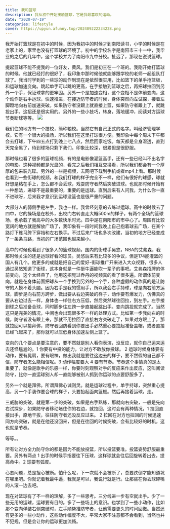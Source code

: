 ```yaml
---
title: 我和篮球
description: 我从初中开始接触篮球，它是我最喜欢的运动。
date: "2020-07-19"
categories: lifestyle
cover: https://upyun.afunny.top/202409222234228.png
---
```


我开始打篮球是在初中的时候，因为我初中的时候才到南阳读书，小学的时候是在老家上的，家里也没有打篮球的环境了。初中的学校名字是南阳市三十一中，我毕业的之后的几年中，这个学校并为了南阳市九中分校。扯远了，那现在说说篮球。

提起篮球不能不提我的一位好友，黄风。我们是初三在一个班的。我刚开始打篮球的时候。他就已经打的很好了，我印象中那时候他就能够跟学校的老师一起组队打球了。我当时学到的一些球的动作到现在是依然很实用，比如篮下的单手抢篮板，和运球加速变向。跳起单手可以跳的更高，在手接触到篮球之后，再把球拉回到另外一个手，保证球拿的更牢固。另外一个是加速变相，这个变相不是体前变向，这个动作是右手运球，快速推进，在接近防守者的时候，身体突然向左试探，接着左脚蹬地向右前加速突破。如果防守者没跟上就直接上篮，如果防守者跟上了，就跳投出手。这招还是很实用的。另外的一些小技巧，转身，落地缓冲，阅读对方运球节奏断球等等。
![](https://upyun.afunny.top/202409222235020.png)

我们住的地方有一个技校，简称粮校。当然它有自己正式的名字。叫经济管理学校。它有一个很大的操场，所以我们在这里打球很方便。我印象中每个周末下午都会去打球，下午四五点打到晚上七八点，然后回家吃饭。每天都是全身湿透，直到天完全黑了，待到球场只剩下我们。印象比较深，很累但是很舒服。

那时候也看了很多的篮球视频，有的是电影像灌篮高手，还有一些已经叫不出名字的电影。这种视频都是光盘的，看完之后我们相互交换看，所以我们都会有一个厚厚的包来装光碟。另外的一些是视频，去网吧下载到手机或者mp4上看。那时候也看到一些街球的视频，和我们打球的样子完全不一样，他们有很好的球感，球就好想是粘在手上，怎么都不会丢球，戏耍防守者然后突破进球。也就那时候开始有一种想法，进球不是最重要的，重要的是运球。直到后来有人问我，为什么你一直不进球呀，后来我才意识到运球没篮也是很严重的问题。

大部分人的弱侧手是左手，我也一样。我曾经刻意的去练过运球。高中的时候去了四中，它的操场是在校外，出校门右转直走大概500m的样子，有两个全场的篮球场，也承载了我高中的大多数快乐时光。四中是在南阳市的市中心了。周围有比较宽阔的地方就是解放广场了，我印象有一段时间我晚上自己抱着球去广场，在某个路灯下练习胯下穿裆和左右换手。不过后来广场也多次改建，当初的地方已经变成了一条条马路，当初的广场范围也越来越小。

高中的时候也看到了很多人的篮球视频，国内的街球手吴悠，NBA的艾弗森，我那时候关注的还是运球好看的球员。吴悠后来有比较多的争议，但是174能灌篮的国人有几个。他更多的成就是把自己的爱好-街球推广开来进入大众视野，很多人通过吴悠知道了街球，这本身就是一件挺牛逼能吹一辈子的事吧。艾弗森招牌的体前变向，这个太经典了，他用这招晃过乔丹的视频真的看了很多遍。所谓体前变向，就是在身体前面把球从一个手换到另外的一个手，各种虚假的动作真的是让防守的人摸不着头脑。因为右手是我的惯用手，所以我会右手持球，球是向右前方运球，脚步是向右前方跨步，做出要从右边突破的样子，动作要有爆发力，仿佛真的要从右边过去一样，身体也一样往右方压低，然后突然球往回拉，到左手。左手接到球之后准备合球，同时脚步往左跨一步直接起跳出手。变向跳投就完成了。当然这只是完美的情况，中间也会出现很多不一样的处理方式。比如第一步我向右的时候，防守者没有跟上来，那就不用拉回了直接右方突破走了，如果对方跟上了，那就拉回可以接拜佛，防守者回防看到你要出手必然重心要拉起准备盖帽，或者直接已经飞起来了，那你就可以压低身体加速左侧上篮了。

变向的几个要点是要注意的，要不然就是别人看你表演，没反应，就你自己运来运去还怪尴尬的。1 你要有中投的能力，让对方不敢放你投球。 2 运球时候身体要有动作，要有晃肩，要有眼神，做出我就是要往这边去的样子，要不然假的自己都不信，防守者怎么能相信呢。3 动作幅度要大 4 要有节奏。节奏这个事情真的是太重要了，就像是歌手的乐感一样，你要时刻观察对手的反应来作出反应，这叫阅读防守，比你一直运球别人却一直能够被别人抓到你运球的点要舒服多了。

另外一个就是拜佛。所谓拜佛心诚则灵。就是运球过程中，单手持球，突然重心提高，另一个手装作要合球的样子，头要抬起面向篮框。然后再接着运球。走。

三威胁的突破。就是第一步的突破，如果是右手熟练，那就向右突破，一般是先向右试探步，如果防守者移动堵住你的右边，就拉回，这时会有两种情况，1 拉回直接出手，原地干拔，往往防守者还没反应过来。 2 拉回在对方也拉回的时候迅速同方向突破，就是在他还没回来，但是在往回的时候突破，会有比较好的时机，这也就是节奏。

等等。。

所有让对方全力防守你的都是因为不能放投篮，所以投篮要准。投篮姿势舒服最重要。另外有两点 1 出手的时候手指要往下压球，这样球就会往后回旋转着出去，提高命中。2  球要有弧度。

心态问题，总是担心被断。怕什么呢，下一次就不会被断了，总要跌倒才能知道坑在哪里吧。你就记着我最牛逼，我就是可以，我说行就是行。让那些在你丢球碎嘴的人滚一边去吧。

现在对篮球有了不一样的理解，多了一些思考。三分线进一步有空就出手。少了一些无用的运球，运球要有目的。多了一些场上的意识。也学到了一些小动作，比如那个变向佯装右侧突破时，左手顺势推防守者，让他需要更久的时间回撤。当然还有更多的一些小动作，这些动作幅度不大，平常大家不注意都不会看到，当然也并不犯规，但是会让你的运球更加流畅。